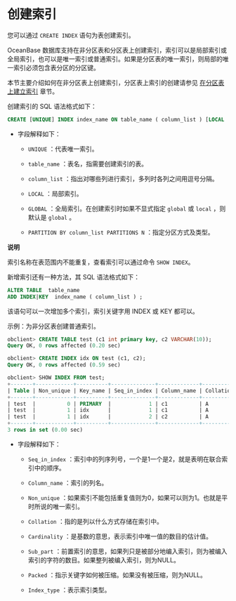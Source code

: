 创建索引
=========================

您可以通过 `CREATE INDEX` 语句为表创建索引。

OceanBase 数据库支持在非分区表和分区表上创建索引，索引可以是局部索引或全局索引，也可以是唯一索引或普通索引。如果是分区表的唯一索引，则局部的唯一索引必须包含表分区的分区键。

本节主要介绍如何在非分区表上创建索引，分区表上索引的创建请参见 [在分区表上建立索引](../../8.distributed-storage-management/2.manage-partitions/8.create-an-index-on-a-partitioned-table/1.administrator-guide-overview-of-indexes.md) 章节。

创建索引的 SQL 语法格式如下：

```sql
CREATE [UNIQUE] INDEX index_name ON table_name ( column_list ) [LOCAL | GLOBAL] [ PARTITION BY column_list PARTITIONS N ] ;
```

* 字段解释如下：

  * `UNIQUE` ：代表唯一索引。

  * `table_name` ：表名，指需要创建索引的表。

  * `column_list` ：指出对哪些列进行索引，多列时各列之间用逗号分隔。

  * `LOCAL` ：局部索引。

  * `GLOBAL` ：全局索引。在创建索引时如果不显式指定 `global` 或 `local` ，则默认是 `global` 。

  * `PARTITION BY column_list PARTITIONS N` ：指定分区方式及类型。

**说明**

索引名称在表范围内不能重复，查看索引可以通过命令 `SHOW INDEX`。

新增索引还有一种方法，其 SQL 语法格式如下：

```sql
ALTER TABLE  table_name  
ADD INDEX|KEY  index_name ( column_list ) ;
```

该语句可以一次增加多个索引，索引关键字用 INDEX 或 KEY 都可以。

示例：为非分区表创建普通索引。

```sql
obclient> CREATE TABLE test (c1 int primary key, c2 VARCHAR(10));
Query OK, 0 rows affected (0.20 sec)

obclient> CREATE INDEX idx ON test (c1, c2);
Query OK, 0 rows affected (0.59 sec)

obclient> SHOW INDEX FROM test;
+-------+------------+----------+--------------+-------------+-----------+-------------+----------+--------+------+------------+-----------+---------------+---------+
| Table | Non_unique | Key_name | Seq_in_index | Column_name | Collation | Cardinality | Sub_part | Packed | Null | Index_type | Comment   | Index_comment | Visible |
+-------+------------+----------+--------------+-------------+-----------+-------------+----------+--------+------+------------+-----------+---------------+---------+
| test  |          0 | PRIMARY  |            1 | c1          | A         |        NULL | NULL     | NULL   |      | BTREE      | available |               | YES     |
| test  |          1 | idx      |            1 | c1          | A         |        NULL | NULL     | NULL   |      | BTREE      | available |               | YES     |
| test  |          1 | idx      |            2 | c2          | A         |        NULL | NULL     | NULL   | YES  | BTREE      | available |               | YES     |
+-------+------------+----------+--------------+-------------+-----------+-------------+----------+--------+------+------------+-----------+---------------+---------+
3 rows in set (0.00 sec)
```

* 字段解释如下：

  * `Seq_in_index` ：索引中的列序列号，一个是1一个是2，就是表明在联合索引中的顺序。

  * `Column_name` ：索引的列名。

  * `Non_unique` ：如果索引不能包括重复值则为0，如果可以则为1。也就是平时所说的唯一索引。

  * `Collation` ：指的是列以什么方式存储在索引中。

  * `Cardinality` ：是基数的意思，表示索引中唯一值的数目的估计值。

  * `Sub_part` ：前置索引的意思，如果列只是被部分地编入索引，则为被编入索引的字符的数目。如果整列被编入索引，则为NULL。

  * `Packed` ：指示关键字如何被压缩。如果没有被压缩，则为NULL。

  * `Index_type` ：表示索引类型。
